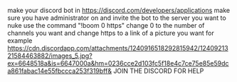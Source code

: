 make your discord bot in https://discord.com/developers/applications
make sure you have administrator on and invite the bot to the server you want to nuke
use the command "!boom 0 https" change 0 to the number of channels you want and change https to a link of a picture you want for example https://cdn.discordapp.com/attachments/1240916518292815942/1240921321584463882/images_5.jpg?ex=6648518a&is=6647000a&hm=0236cce2d103fc5f18e4c7ce75e85e59dca861fabac14e55fbccca253f319bff&
JOIN THE DISCORD FOR HELP
